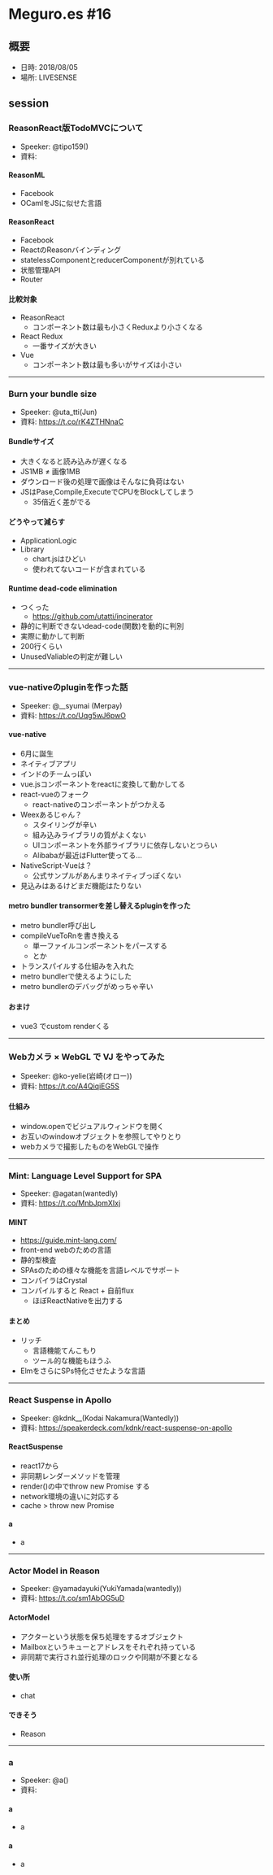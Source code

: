 # Meguro.es #16

## 概要
* 日時: 2018/08/05
* 場所: LIVESENSE



## session


### ReasonReact版TodoMVCについて
* Speeker: @tipo159()
* 資料:

#### ReasonML
* Facebook
* OCamlをJSに似せた言語

#### ReasonReact
* Facebook
* ReactのReasonバインディング
* statelessComponentとreducerComponentが別れている
* 状態管理API
* Router

#### 比較対象
* ReasonReact
  - コンポーネント数は最も小さくReduxより小さくなる
* React Redux
  - 一番サイズが大きい
* Vue
  - コンポーネント数は最も多いがサイズは小さい


-----
### Burn your bundle size
* Speeker: @uta_tti(Jun)
* 資料: https://t.co/rK4ZTHNnaC

#### Bundleサイズ
* 大きくなると読み込みが遅くなる
* JS1MB ≠ 画像1MB
* ダウンロード後の処理で画像はそんなに負荷はない
* JSはPase,Compile,ExecuteでCPUをBlockしてしまう
  - 35倍近く差がでる

#### どうやって減らす
* ApplicationLogic
* Library
  - chart.jsはひどい
  - 使われてないコードが含まれている

#### Runtime dead-code elimination
* つくった
  - https://github.com/utatti/incinerator
* 静的に判断できないdead-code(関数)を動的に判別
* 実際に動かして判断
* 200行くらい
* UnusedValiableの判定が難しい


-----
### vue-nativeのpluginを作った話
* Speeker: @__syumai (Merpay)
* 資料: https://t.co/Uqg5wJ6pwO

#### vue-native
* 6月に誕生
* ネイティブアプリ
* インドのチームっぽい
* vue.jsコンポーネントをreactに変換して動かしてる
* react-vueのフォーク
  - react-nativeのコンポーネントがつかえる
* Weexあるじゃん？
  - スタイリングが辛い
  - 組み込みライブラリの質がよくない
  - UIコンポーネントを外部ライブラリに依存しないとつらい
  - Alibabaが最近はFlutter使ってる…
* NativeScript-Vueは？
  - 公式サンプルがあんまりネイティブっぽくない
* 見込みはあるけどまだ機能はたりない

#### metro bundler transormerを差し替えるpluginを作った
* metro bundler呼び出し
* compileVueToRnを書き換える
  - 単一ファイルコンポーネントをパースする
  - とか
* トランスパイルする仕組みを入れた
* metro bundlerで使えるようにした
* metro bundlerのデバッグがめっちゃ辛い

#### おまけ
* vue3 でcustom renderくる


-----
### Webカメラ × WebGL で VJ をやってみた
* Speeker: @ko-yelie(岩崎(オロー))
* 資料: https://t.co/A4QiqiEG5S

#### 仕組み
* window.openでビジュアルウィンドウを開く
* お互いのwindowオブジェクトを参照してやりとり
* webカメラで撮影したものをWebGLで操作


-----
### Mint: Language Level Support for SPA
* Speeker: @agatan(wantedly)
* 資料: https://t.co/MnbJpmXIxj

#### MINT
* https://guide.mint-lang.com/
* front-end webのための言語
* 静的型検査
* SPAsのための様々な機能を言語レベルでサポート
* コンパイラはCrystal
* コンパイルすると React + 自前flux
  - ほぼReactNativeを出力する

#### まとめ
* リッチ
  - 言語機能てんこもり
  - ツール的な機能もほうふ
* ElmをさらにSPs特化させたような言語


-----
### React Suspense in Apollo
* Speeker: @kdnk__(Kodai Nakamura(Wantedly))
* 資料: https://speakerdeck.com/kdnk/react-suspense-on-apollo

#### ReactSuspense
* react17から
* 非同期レンダーメソッドを管理
* render()の中でthrow new Promise する
* network環境の違いに対応する
* cache > throw new Promise

#### a
* a


-----
### Actor Model in Reason
* Speeker: @yamadayuki(YukiYamada(wantedly))
* 資料: https://t.co/sm1AbOG5uD

#### ActorModel
* アクターという状態を保ち処理をするオブジェクト
* Mailboxというキューとアドレスをそれぞれ持っている
* 非同期で実行され並行処理のロックや同期が不要となる

#### 使い所
* chat

#### できそう
* Reason


-----
### a
* Speeker: @a()
* 資料:

#### a
* a

#### a
* a
